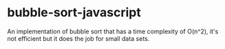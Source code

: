 # bubble-sort-javascript
An implementation of bubble sort that has a time complexity of O(n^2), it's not efficient but it does the job for small data sets.
